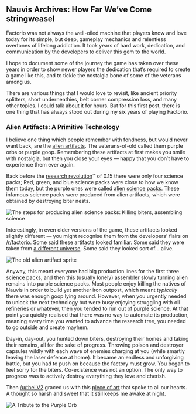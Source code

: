 ## Nauvis Archives: How Far We’ve Come <author>stringweasel</author>

Factorio was not always the well-oiled machine that players know and love today for its simple, but deep, gameplay mechanics and relentless overtones of lifelong addiction. It took years of hard work, dedication, and communication by the developers to deliver this gem to the world.

I hope to document some of the journey the game has taken over these years in order to show newer players the dedication that’s required to create a game like this, and to tickle the nostalgia bone of some of the veterans among us.

There are various things that I would love to revisit, like ancient priority splitters, short underneathies, belt corner compression loss, and many other topics. I could talk about it for hours. But for this first post, there is one thing that has always stood out during my six years of playing Factorio.

### Alien Artifacts: A Primitive Technology
I believe one thing which people remember with fondness, but would never want back, are the [alien artifacts](https://wiki.factorio.com/Alien_artifact). The veterans-of-old called them purple orbs or purple goop. Remembering these artifacts at first makes you smile with nostalgia, but then you close your eyes — happy that you don’t have to experience them ever again.

Back before the [research revolution](https://www.factorio.com/blog/post/fff-159)™ of 0.15 there were only four science packs; Red, green, and blue science packs were close to how we know them today, but the purple ones were called [alien science packs](https://wiki.factorio.com/Alien_science_pack). These infamous science packs were produced from alien artifacts, which were obtained by destroying biter nests.

![The steps for producing alien science packs: Killing biters, assembling science](https://media.alt-f4.blog/ALTF4/6/alien_science_production.png)

Interestingly, in even older versions of the game, these artifacts looked slightly different — you might recognise them from the developers’ flairs on [/r/factorio](https://www.reddit.com/r/factorio). Some said these artifacts looked familiar. Some said they were taken from [a different universe](https://www.reddit.com/r/factorio/comments/526zwk/i_found_the_source_of_the_alien_artifact/). Some said they looked sort of... alive.

![The old alien artifact sprite](https://media.alt-f4.blog/ALTF4/6/purple_orb.png)

Anyway, this meant everyone had big production lines for the first three science packs, and then this (usually lonely) assembler slowly turning alien remains into purple science packs. Most people enjoy killing the natives of Nauvis in order to build yet another iron outpost, which meant *typically* there was enough goop lying around. However, when you urgently needed to unlock the next technology but were busy enjoying struggling with oil refineries or whatever, then you tended to run out of purple science. At that point you quickly realised that there was no way to automate its production, meaning every time you wanted to advance the research tree, you needed to go outside and create mayhem.

Day-in, day-out, you hunted down biters, destroying their homes and taking their remains, all for the sake of progress. Throwing poison and destroyer capsules wildly with each wave of enemies charging at you (while smartly leaving the laser defence at home). It became an endless and unforgiving battle, but you had to push on because the factory must grow. You began to feel sorry for the biters. Co-existence was not an option. The only way to progress was to actively destroy everything they love and cherish.

Then [/u/theLV2](https://www.reddit.com/user/theLV2/) graced us with this [piece of art](https://www.reddit.com/r/factorio/comments/674kkq/a_tribute_to_the_purple_orb_fanart/) that spoke to all our hearts. A thought so harsh and sweet that it still keeps me awake at night.

![A Tribute to the Purple Orb](https://media.alt-f4.blog/ALTF4/6/tribute_to_the_purple_orb.jpg)

